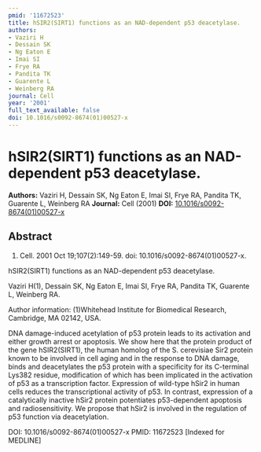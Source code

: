 ```yaml
---
pmid: '11672523'
title: hSIR2(SIRT1) functions as an NAD-dependent p53 deacetylase.
authors:
- Vaziri H
- Dessain SK
- Ng Eaton E
- Imai SI
- Frye RA
- Pandita TK
- Guarente L
- Weinberg RA
journal: Cell
year: '2001'
full_text_available: false
doi: 10.1016/s0092-8674(01)00527-x
---
```


# hSIR2(SIRT1) functions as an NAD-dependent p53 deacetylase.
**Authors:** Vaziri H, Dessain SK, Ng Eaton E, Imai SI, Frye RA, Pandita TK, Guarente L, Weinberg RA
**Journal:** Cell (2001)
**DOI:** [10.1016/s0092-8674(01)00527-x](https://doi.org/10.1016/s0092-8674(01)00527-x)

## Abstract

1. Cell. 2001 Oct 19;107(2):149-59. doi: 10.1016/s0092-8674(01)00527-x.

hSIR2(SIRT1) functions as an NAD-dependent p53 deacetylase.

Vaziri H(1), Dessain SK, Ng Eaton E, Imai SI, Frye RA, Pandita TK, Guarente L, 
Weinberg RA.

Author information:
(1)Whitehead Institute for Biomedical Research, Cambridge, MA 02142, USA.

DNA damage-induced acetylation of p53 protein leads to its activation and either 
growth arrest or apoptosis. We show here that the protein product of the gene 
hSIR2(SIRT1), the human homolog of the S. cerevisiae Sir2 protein known to be 
involved in cell aging and in the response to DNA damage, binds and deacetylates 
the p53 protein with a specificity for its C-terminal Lys382 residue, 
modification of which has been implicated in the activation of p53 as a 
transcription factor. Expression of wild-type hSir2 in human cells reduces the 
transcriptional activity of p53. In contrast, expression of a catalytically 
inactive hSir2 protein potentiates p53-dependent apoptosis and radiosensitivity. 
We propose that hSir2 is involved in the regulation of p53 function via 
deacetylation.

DOI: 10.1016/s0092-8674(01)00527-x
PMID: 11672523 [Indexed for MEDLINE]
